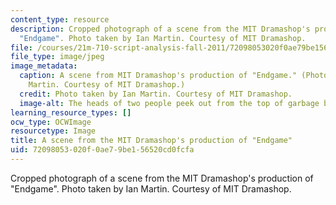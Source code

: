 ```yaml
---
content_type: resource
description: Cropped photograph of a scene from the MIT Dramashop's production of
  "Endgame". Photo taken by Ian Martin. Courtesy of MIT Dramashop.
file: /courses/21m-710-script-analysis-fall-2011/72098053020f0ae79be156520cd0fcfa_21m-710f11-th.jpg
file_type: image/jpeg
image_metadata:
  caption: A scene from MIT Dramashop's production of "Endgame." (Photo taken by Ian
    Martin. Courtesy of MIT Dramashop.)
  credit: Photo taken by Ian Martin. Courtesy of MIT Dramashop.
  image-alt: The heads of two people peek out from the top of garbage bins.
learning_resource_types: []
ocw_type: OCWImage
resourcetype: Image
title: A scene from the MIT Dramashop's production of "Endgame"
uid: 72098053-020f-0ae7-9be1-56520cd0fcfa
---
```

Cropped photograph of a scene from the MIT Dramashop's production of "Endgame". Photo taken by Ian Martin. Courtesy of MIT Dramashop.

